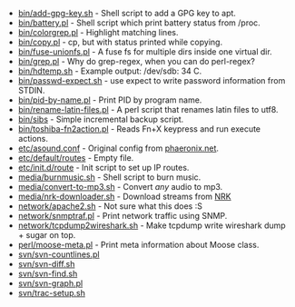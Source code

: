 * [bin/add-gpg-key.sh](snippets/blob/master/bin/add-gpg-key.sh) -
  Shell script to add a GPG key to apt.
* [bin/battery.pl](snippets/blob/master/bin/battery.pl) -
  Shell script which print battery status from /proc.
* [bin/colorgrep.pl](snippets/blob/master/bin/colorgrep.pl) -
  Highlight matching lines.
* [bin/copy.pl](snippets/blob/master/bin/copy.pl) -
  cp, but with status printed while copying.
* [bin/fuse-unionfs.pl](snippets/blob/master/bin/fuse-unionfs.pl) -
  A fuse fs for multiple dirs inside one virtual dir.
* [bin/grep.pl](snippets/blob/master/bin/grep.pl) -
  Why do grep-regex, when you can do perl-regex?
* [bin/hdtemp.sh](snippets/blob/master/bin/hdtemp.sh) -
  Example output: /dev/sdb: 34 C.
* [bin/passwd-expect.sh](snippets/blob/master/bin/passwd-expect.sh) -
  use expect to write password information from STDIN.
* [bin/pid-by-name.pl](snippets/blob/master/bin/pid-by-name.pl) -
  Print PID by program name.
* [bin/rename-latin-files.pl](snippets/blob/master/bin/rename-latin-files.pl) -
  A perl script that renames latin files to utf8.
* [bin/sibs](snippets/blob/master/bin/sibs) -
  Simple incremental backup script.
* [bin/toshiba-fn2action.pl](snippets/blob/master/bin/toshiba-fn2action.pl) -
  Reads Fn+X keypress and run execute actions.
* [etc/asound.conf](snippets/blob/master/etc/asound.conf) -
  Original config from [phaeronix.net](http://phaeronix.net/asoundrc).
* [etc/default/routes](snippets/blob/master/etc/default/routes) -
  Empty file.
* [etc/init.d/route](snippets/blob/master/etc/init.d/route) -
  Init script to set up IP routes.
* [media/burnmusic.sh](snippets/blob/master/media/burnmusic.sh) -
  Shell script to burn music.
* [media/convert-to-mp3.sh](snippets/blob/master/media/convert-to-mp3.sh) -
  Convert *any* audio to mp3.
* [media/nrk-downloader.sh](snippets/blob/master/media/nrk-downloader.sh) -
  Download streams from [NRK](http://www1.nrk.no/nett-tv/)
* [network/apache2.sh](snippets/blob/master/network/apache2.sh) -
  Not sure what this does :S
* [network/snmptraf.pl](snippets/blob/master/network/snmptraf.pl) -
  Print network traffic using SNMP.
* [network/tcpdump2wireshark.sh](snippets/blob/master/network/tcpdump2wireshark.sh) -
  Make tcpdump write wireshark dump + sugar on top.
* [perl/moose-meta.pl](snippets/blob/master/perl/moose-meta.pl) -
  Print meta information about Moose class.
* [svn/svn-countlines.pl](snippets/blob/master/svn/svn-countlines.pl)
* [svn/svn-diff.sh](snippets/blob/master/svn/svn-diff.sh)
* [svn/svn-find.sh](snippets/blob/master/svn/svn-find.sh)
* [svn/svn-graph.pl](snippets/blob/master/svn/svn-graph.pl)
* [svn/trac-setup.sh](snippets/blob/master/svn/trac-setup.sh)

